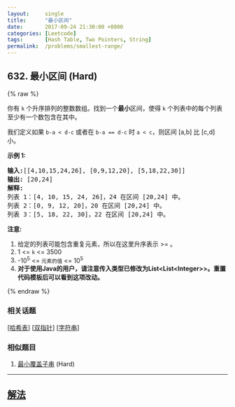 ```yaml
---
layout:     single
title:      "最小区间"
date:       2017-09-24 21:30:00 +0800
categories: [Leetcode]
tags:       [Hash Table, Two Pointers, String]
permalink:  /problems/smallest-range/
---
```


## 632. 最小区间 (Hard)

{% raw %}

<p>你有&nbsp;<code>k</code>&nbsp;个升序排列的整数数组。找到一个<strong>最小</strong>区间，使得&nbsp;<code>k</code>&nbsp;个列表中的每个列表至少有一个数包含在其中。</p>

<p>我们定义如果&nbsp;<code>b-a &lt; d-c</code>&nbsp;或者在&nbsp;<code>b-a == d-c</code>&nbsp;时&nbsp;<code>a &lt; c</code>，则区间 [a,b] 比 [c,d] 小。</p>

<p><strong>示例 1:</strong></p>

<pre>
<strong>输入:</strong>[[4,10,15,24,26], [0,9,12,20], [5,18,22,30]]
<strong>输出:</strong> [20,24]
<strong>解释:</strong> 
列表 1：[4, 10, 15, 24, 26]，24 在区间 [20,24] 中。
列表 2：[0, 9, 12, 20]，20 在区间 [20,24] 中。
列表 3：[5, 18, 22, 30]，22 在区间 [20,24] 中。
</pre>

<p><strong>注意:</strong></p>

<ol>
	<li>给定的列表可能包含重复元素，所以在这里升序表示 &gt;= 。</li>
	<li>1 &lt;= <code>k</code> &lt;= 3500</li>
	<li>-10<sup>5</sup> &lt;= <code>元素的值</code>&nbsp;&lt;= 10<sup>5</sup></li>
	<li><strong>对于使用Java的用户，请注意传入类型已修改为List&lt;List&lt;Integer&gt;&gt;。重置代码模板后可以看到这项改动。</strong></li>
</ol>

{% endraw %}

### 相关话题
  [[哈希表](https://github.com/openset/leetcode/tree/master/tag/hash-table/README.md)]
  [[双指针](https://github.com/openset/leetcode/tree/master/tag/two-pointers/README.md)]
  [[字符串](https://github.com/openset/leetcode/tree/master/tag/string/README.md)]

### 相似题目
  1. [最小覆盖子串](/minimum-window-substring) (Hard)

---

## [解法](https://github.com/openset/leetcode/tree/master/problems/smallest-range)

